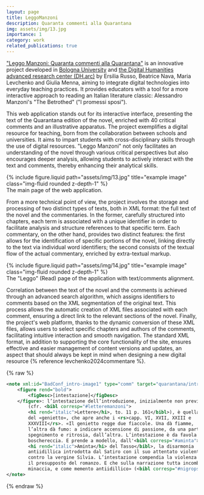 ```yaml
---
layout: page
title: LeggoManzoni
description: Quaranta commenti alla Quarantana
img: assets/img/13.jpg
importance: 1
category: work
related_publications: true
---
```


["Leggo Manzoni: Quaranta commenti alla Quarantana"](https://projects.dharc.unibo.it/leggomanzoni/) is an innovative project developed in [Bologna University](https://www.unibo.it/) and [the Digital Humanities advanced research center (DH.arc)](https://centri.unibo.it/dharc/en/research/projects-at-dh-arc) by Ersilia Russo, Beatrice Nava, Maria Levchenko and Giulia Menna, aiming to integrate digital technologies into everyday teaching practices. It provides educators with a tool for a more interactive approach to reading an Italian literature classic: Alessandro Manzoni's "The Betrothed" ("I promessi sposi"). 

This web application stands out for its interactive interface, presenting the text of the Quarantana edition of the novel, enriched with 40 critical comments and an illustrative apparatus. The project exemplifies a digital resource for teaching, born from the collaboration between schools and universities. It aims to impart students with cross-disciplinary skills through the use of digital resources. "Leggo Manzoni" not only facilitates an understanding of the novel through various critical perspectives but also encourages deeper analysis, allowing students to actively interact with the text and comments, thereby enhancing their analytical skills.

<div class="row">
    <div class="col-sm mt-3 mt-md-0">
        {% include figure.liquid path="assets/img/13.jpg" title="example image" class="img-fluid rounded z-depth-1" %}
    </div>
</div>
<div class="caption">
    The main page of the web application.
</div>

From a more technical point of view, the project involves the storage and processing of two distinct types of texts, both in XML format: the full text of the novel and the commentaries. In the former, carefully structured into chapters, each term is associated with a unique identifier in order to facilitate analysis and structure references to that specific term. Each commentary, on the other hand, provides two distinct features: the first allows for the identification of specific portions of the novel, linking directly to the text via individual word identifiers; the second consists of the textual flow of the actual commentary, enriched by extra-textual markup.

<div class="row">
    <div class="col-sm mt-3 mt-md-0">
        {% include figure.liquid path="assets/img/14.jpg" title="example image" class="img-fluid rounded z-depth-1" %}
    </div>
</div>
<div class="caption">
    The "Leggo" (Read) page of the application with text/comments alignment.
</div>

Correlation between the text of the novel and the comments is achieved through an advanced search algorithm, which assigns identifiers to comments based on the XML segmentation of the original text. This process allows the automatic creation of XML files associated with each comment, ensuring a direct link to the relevant sections of the novel. Finally, the project's web platform, thanks to the dynamic conversion of these XML files, allows users to select specific chapters and authors of the comments, facilitating intuitive interaction and smooth navigation. The standard XML format, in addition to supporting the core functionality of the site, ensures effective and easier management of content versions and updates, an aspect that should always be kept in mind when designing a new digital resource {% reference levchenko2024commentare %}.

{% raw %}

```xml
<note xml:id="BadConf_intro-image1" type="comm" target="quarantana/intro.xml#intro_10000">
    <figure rend="bold">
        <figDesc>[intestazione]</figDesc>
    </figure>: l’intestazione dell’introduzione, inizialmente non prevista
        (cfr. <bibl corresp="#letteremanzoni">
        <hi rend="italic">Lettere</hi>, to. 11 p. 161</bibl>), è quella
        del «genietto», che apre anche i <rs>capp. VI, XVII, XXIII e
        XXXVIII</rs>. «Il genietto regge due fiaccole. Una dà fiamme,
        l’altra dà fumo: a indicare accensione di passione, da una parte; e
        spegnimento e ritrosia, dall’altra. L’intestazione è da favola
        boschereccia. E prende a modello, dall'<bibl corresp="#aminta">
        <hi rend="italic">Aminta</hi> del Tasso</bibl>, la disarmonia
        antiidillica introdotta dal Satiro con il suo attentato violento
        contro la vergine Silvia. L’intestazione compendia la violenza che è
        il presupposto del romanzo. E che sulla narrazione tutta incombe come
        minaccia, e come memento antiidillico» (<bibl corresp="#nigrops">Nigro</bibl>).
</note>
```

{% endraw %}
